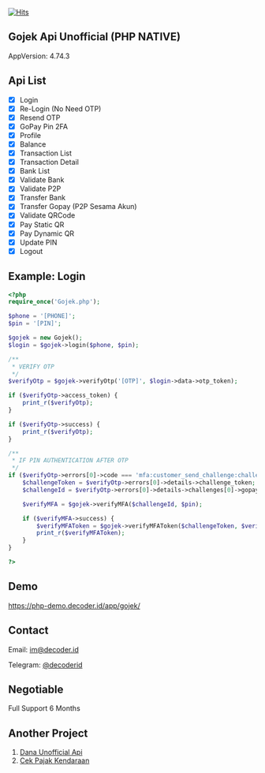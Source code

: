[![Hits](https://hits.seeyoufarm.com/api/count/incr/badge.svg?url=https%3A%2F%2Fgithub.com%2Fdecoderid%2Fgojek-api-php-native&count_bg=%2379C83D&title_bg=%23555555&icon=&icon_color=%23E7E7E7&title=hits&edge_flat=false)](https://hits.seeyoufarm.com)

## Gojek Api Unofficial (PHP NATIVE)
AppVersion: 4.74.3

## Api List
- [x] Login
- [x] Re-Login (No Need OTP)
- [x] Resend OTP
- [x] GoPay Pin 2FA
- [x] Profile
- [x] Balance
- [x] Transaction List
- [x] Transaction Detail
- [x] Bank List
- [x] Validate Bank
- [x] Validate P2P
- [x] Transfer Bank
- [x] Transfer Gopay (P2P Sesama Akun)
- [x] Validate QRCode
- [x] Pay Static QR
- [x] Pay Dynamic QR
- [x] Update PIN
- [x] Logout

## Example: Login
```php
<?php
require_once('Gojek.php');

$phone = '[PHONE]';
$pin = '[PIN]';

$gojek = new Gojek();
$login = $gojek->login($phone, $pin);

/**
 * VERIFY OTP
 */
$verifyOtp = $gojek->verifyOtp('[OTP]', $login->data->otp_token);

if ($verifyOtp->access_token) {
    print_r($verifyOtp);
}

if ($verifyOtp->success) {
    print_r($verifyOtp);
}

/**
 * IF PIN AUTHENTICATION AFTER OTP
 */
if ($verifyOtp->errors[0]->code === 'mfa:customer_send_challenge:challenge_required') {
    $challengeToken = $verifyOtp->errors[0]->details->challenge_token;
    $challengeId = $verifyOtp->errors[0]->details->challenges[0]->gopay_challenge_id;

    $verifyMFA = $gojek->verifyMFA($challengeId, $pin);

    if ($verifyMFA->success) {
        $verifyMFAToken = $gojek->verifyMFAToken($challengeToken, $verifyMFA->data->token);
        print_r($verifyMFAToken);
    }
}

?>
```

## Demo
https://php-demo.decoder.id/app/gojek/

## Contact
Email: im@decoder.id

Telegram: [@decoderid](https://t.me/decoderid)

## Negotiable
Full Support 6 Months

## Another Project
1. [Dana Unofficial Api](https://github.com/decoderid/Unofficial-Api-Dana)
2. [Cek Pajak Kendaraan](https://github.com/decoderid/Cek-Pajak-Kendaraan-BOT)
